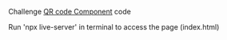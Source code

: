 Challenge <a href="https://www.frontendmentor.io/challenges/qr-code-component-iux_sIO_H">QR code Component</a> code

Run 'npx live-server' in terminal to access the page (index.html)